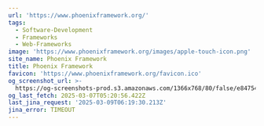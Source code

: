 ```yaml
---
url: 'https://www.phoenixframework.org/'
tags:
  - Software-Development
  - Frameworks
  - Web-Frameworks
image: 'https://www.phoenixframework.org/images/apple-touch-icon.png'
site_name: Phoenix Framework
title: Phoenix Framework
favicon: 'https://www.phoenixframework.org/favicon.ico'
og_screenshot_url: >-
  https://og-screenshots-prod.s3.amazonaws.com/1366x768/80/false/e847545065c31c94439a04c9fb3349e96f1b6634c374838c113f00912b289a94.jpeg
og_last_fetch: 2025-03-07T05:20:56.422Z
last_jina_request: '2025-03-09T06:19:30.213Z'
jina_error: TIMEOUT
---
```


